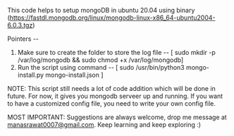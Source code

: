 This code helps to setup mongoDB in ubuntu 20.04 using binary (https://fastdl.mongodb.org/linux/mongodb-linux-x86_64-ubuntu2004-6.0.3.tgz) 

Pointers --

1. Make sure to create the folder to store the log file -- [ sudo mkdir -p /var/log/mongodb && sudo chmod +x /var/log/mongodb]
2. Run the script using command -- [ sudo /usr/bin/python3 mongo-install.py mongo-install.json ]


NOTE: This script still needs a lot of code addition which will be done in future. For now, it gives you mongodb serveer up and running. If you want to have a customized config file, you need to write your own config file.


MOST IMPORTANT: Suggestions are always welcome, drop me message at manasrawat0007@gmail.com. Keep learning and keep exploring :) 

